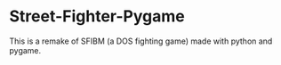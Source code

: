# Street-Fighter-Pygame
This is a remake of SFIBM (a DOS fighting game) made with python and pygame.
